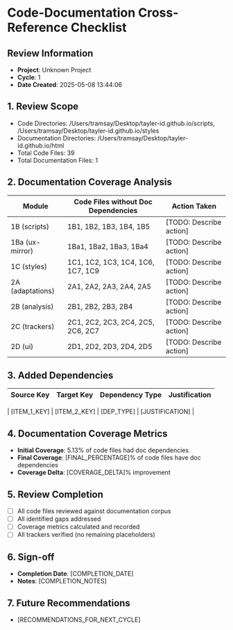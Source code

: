 
# Code-Documentation Cross-Reference Checklist

## Review Information
- **Project**: Unknown Project
- **Cycle**: 1
- **Date Created**: 2025-05-08 13:44:06

## 1. Review Scope
- Code Directories: /Users/tramsay/Desktop/tayler-id.github.io/scripts, /Users/tramsay/Desktop/tayler-id.github.io/styles
- Documentation Directories: /Users/tramsay/Desktop/tayler-id.github.io/html
- Total Code Files: 39
- Total Documentation Files: 1

## 2. Documentation Coverage Analysis
| Module        | Code Files without Doc Dependencies | Action Taken |
|---------------|-----------------------------------|--------------|
| 1B (scripts) | 1B1, 1B2, 1B3, 1B4, 1B5 | [TODO: Describe action] |
| 1Ba (ux-mirror) | 1Ba1, 1Ba2, 1Ba3, 1Ba4 | [TODO: Describe action] |
| 1C (styles) | 1C1, 1C2, 1C3, 1C4, 1C6, 1C7, 1C9 | [TODO: Describe action] |
| 2A (adaptations) | 2A1, 2A2, 2A3, 2A4, 2A5 | [TODO: Describe action] |
| 2B (analysis) | 2B1, 2B2, 2B3, 2B4 | [TODO: Describe action] |
| 2C (trackers) | 2C1, 2C2, 2C3, 2C4, 2C5, 2C6, 2C7 | [TODO: Describe action] |
| 2D (ui) | 2D1, 2D2, 2D3, 2D4, 2D5 | [TODO: Describe action] |

## 3. Added Dependencies
| Source Key | Target Key | Dependency Type | Justification |
|------------|------------|-----------------|---------------|
<!-- ADDED_DEPENDENCIES_TABLE_START -->
| [ITEM_1_KEY] | [ITEM_2_KEY]  | [DEP_TYPE]      | [JUSTIFICATION] |
<!-- ADDED_DEPENDENCIES_TABLE_END -->

## 4. Documentation Coverage Metrics
- **Initial Coverage**: 5.13% of code files had doc dependencies
- **Final Coverage**: [FINAL_PERCENTAGE]% of code files have doc dependencies
- **Coverage Delta**: [COVERAGE_DELTA]% improvement

## 5. Review Completion
- [ ] All code files reviewed against documentation corpus
- [ ] All identified gaps addressed
- [ ] Coverage metrics calculated and recorded
- [ ] All trackers verified (no remaining placeholders)

## 6. Sign-off
- **Completion Date**: [COMPLETION_DATE]
- **Notes**: [COMPLETION_NOTES]

## 7. Future Recommendations
- [RECOMMENDATIONS_FOR_NEXT_CYCLE]
